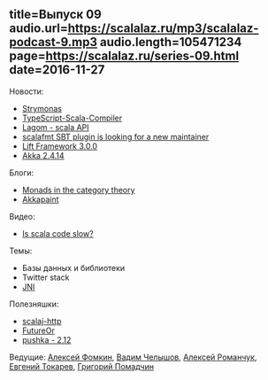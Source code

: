 title=Выпуск 09
audio.url=https://scalalaz.ru/mp3/scalalaz-podcast-9.mp3
audio.length=105471234
page=https://scalalaz.ru/series-09.html
date=2016-11-27
----
Новости:

- [Strymonas ](https://strymonas.github.io) 
- [TypeScript-Scala-Compiler](https://devpost.com/software/typescript-scala-compiler)
- [Lagom - scala API](https://github.com/lagom/lagom/pull/217)  
- [scalafmt SBT plugin is looking for a new maintainer](https://github.com/olafurpg/scalafmt/issues/597) 
- [Lift Framework 3.0.0](https://github.com/lift/framework/releases/tag/3.0-release)
- [Akka 2.4.14](https://akka.io/news/2016/11/18/akka-2.4.14-released.html)

Блоги:

- [Monads in the category theory](https://medium.com/@sinisalouc/2f0a6d370eff#.5o8qptmxr)
- [Akkapaint](https://virtuslab.com/blog/akkapaint-simplicity-and-power-of-akka/)

Видео:

- [Is scala code slow?](https://www.youtube.com/watch?v=XImbV3BwDjM&feature=youtu.be&a)

Темы:

- Базы данных и библиотеки
- Twitter stack
- [JNI](https://github.com/jodersky/sbt-jni)

Полезняшки:

- [scalaj-http](https://github.com/scalaj/scalaj-http)
- [FutureOr](https://github.com/chariotsolutions/scala-commons#futureor)
- [pushka - 2.12](https://github.com/fomkin/pushka)

Ведущие: [Алексей Фомкин](https://github.com/fomkin), [Вадим Челышов](https://github.com/dos65),
[Алексей Романчук](https://github.com/13h3r), [Евгений Токарев](https://github.com/strobe),
[Григорий Помадчин](https://github.com/pomadchin)

